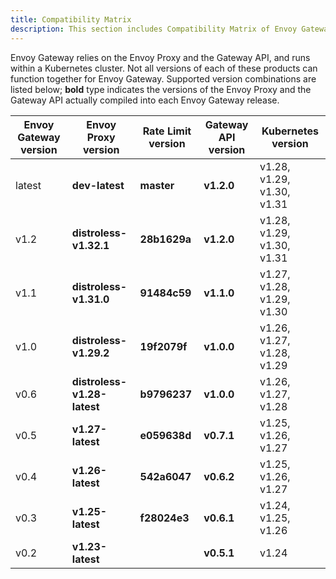 ```yaml
---
title: Compatibility Matrix
description: This section includes Compatibility Matrix of Envoy Gateway.
---
```


Envoy Gateway relies on the Envoy Proxy and the Gateway API, and runs within a Kubernetes cluster. Not all versions of each of these products can function together for Envoy Gateway. Supported version combinations are listed below; **bold** type indicates the versions of the Envoy Proxy and the Gateway API actually compiled into each Envoy Gateway release.

| Envoy Gateway version | Envoy Proxy version         | Rate Limit version | Gateway API version | Kubernetes version         |
|-----------------------|-----------------------------|--------------------|---------------------|----------------------------|
| latest                | **dev-latest**              | **master**         | **v1.2.0**          | v1.28, v1.29, v1.30, v1.31 |
| v1.2                  | **distroless-v1.32.1**      | **28b1629a**       | **v1.2.0**          | v1.28, v1.29, v1.30, v1.31 |
| v1.1                  | **distroless-v1.31.0**      | **91484c59**       | **v1.1.0**          | v1.27, v1.28, v1.29, v1.30 |
| v1.0                  | **distroless-v1.29.2**      | **19f2079f**       | **v1.0.0**          | v1.26, v1.27, v1.28, v1.29 |
| v0.6                  | **distroless-v1.28-latest** | **b9796237**       | **v1.0.0**          | v1.26, v1.27, v1.28        |
| v0.5                  | **v1.27-latest**            | **e059638d**       | **v0.7.1**          | v1.25, v1.26, v1.27        |
| v0.4                  | **v1.26-latest**            | **542a6047**       | **v0.6.2**          | v1.25, v1.26, v1.27        |
| v0.3                  | **v1.25-latest**            | **f28024e3**       | **v0.6.1**          | v1.24, v1.25, v1.26        |
| v0.2                  | **v1.23-latest**            |                    | **v0.5.1**          | v1.24                      |
